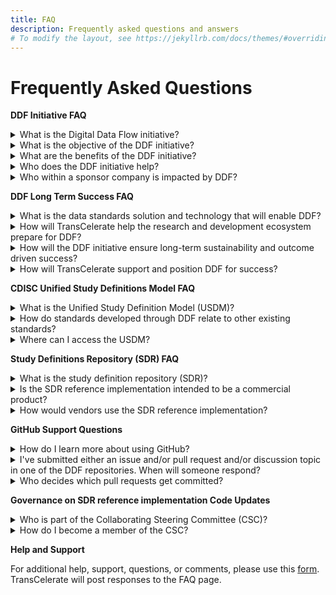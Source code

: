 ```yaml
---
title: FAQ
description: Frequently asked questions and answers
# To modify the layout, see https://jekyllrb.com/docs/themes/#overriding-theme-defaults
---
```

# Frequently Asked Questions
<p></p>
<strong>DDF Initiative FAQ</strong>
<p></p>
<details>
<summary>What is the Digital Data Flow initiative?</summary>
<p></p>
The Digital Data Flow (DDF) initiative aims to modernize clinical trials by enabling a digital workflow that allows for automated creation of study content and configuration of study systems to support clinical trial execution. This initiative will establish a foundation for a future state of automated and dynamic readiness that can transform the drug development process.
<p></p>
Click <a target="_blank" href="https://www.youtube.com/watch?v=082onW7jhe4">here</a> for a video describing DDF.
<p></p>
</details>
<details>
<summary>What is the objective of the DDF initiative?</summary>
<p></p>
The objective of DDF is to automate and expedite the study start-up process by revolutionizing how data flows across clinical trial systems. The automation begins with upstream clinical systems, such as study builders, and continues with downstream clinical systems, such as electronic data capture systems (EDC) and clinical trial management systems (CTMS).
<p></p>
TransCelerate has collaborated to develop an open-source, vendor agnostic, study definition repository (SDR) reference implementation. The SDR's basis is a Unified Study Definitions Model (USDM), developed by CDISC, that standardizes protocol study definitions.
<p></p>
The SDR reference implementation enables the format of information from a digitized protocol and other sources to be standardized and stored centrally. This allows the information to be passed to systems through application programming interfaces (APIs) used for study execution and data collection and reused throughout the clinical development lifecycle.
<p></p>
In summary, DDF will combine data standards and a new technology to enable the flow of data across all systems involved in the design and execution of a clinical trial.
<p></p>
Click <a target="_blank" href="https://www.youtube.com/watch?v=082onW7jhe4">here</a> for a video describing DDF.
<p></p>
</details>
<details>
<summary>What are the benefits of the DDF initiative?</summary>
<p></p>
Digital Data Flow (DDF) benefits include:
<p></p>
- minimized process hand-offs, data re-entry, and data format inconsistencies across study start-up and execution
<p></p>
- a foundation for data exchange and interoperability between clinical technology systems, leading to greater compatibility among systems, flexibility to sponsors, and improved clinical trial efficiencies
<p></p>
- a more seamless flow of data leading to accelerated study start-up and further enabling trial automation for sponsors and research partners, and
<p></p>
- data format harmonization that can support greater interoperability and spark innovation within the research and development ecosystem and across the clinical trial solutions landscape.
<p></p>
</details>
<details>
<summary>Who does the DDF initiative help?</summary>
<p></p>
The DDF initiative will help many organizations, including pharmaceutical companies, CROs, standards organizations, upstream and downstream clinical vendors, investigator sites, regulatory agencies, technology companies, and open-source pharmaceutical and IT communities. With DDF, organizations across the research and development ecosystem will be able to leverage the open-source code of the SDR reference implementation and develop a framework to deploy their own SDR implementations.
<p></p>
Click <a target="_blank" href="">todo</a> for a video describing benefits of DDF.
<p></p>
</details>
<details>
<summary>Who within a sponsor company is impacted by DDF?</summary>
<p></p>
Roles impacted by DDF would be study managers, study protocol authors, medical writers, data management stakeholders concerned with ensuring consistent use of standards, clinical systems (IT) stakeholders, data managers, and clinicians primarily accountable for a study.
<p></p>
Click <a target="_blank" href="">todo</a> for a video describing benefits of DDF.
<p></p>
</details>
<p></p>
<p></p>
<strong>DDF Long Term Success FAQ</strong>
<p></p>
<details>
<summary>What is the data standards solution and technology that will enable DDF?</summary>
<p></p>
Today’s manual processes, with multiple human and technical hand offs, are not a sustainable, effective way to manage the information flow needed during clinical development. To keep up with the increasing demands on clinical development organizations, DDF envisions the digitization and automation of the information flow.
<p></p>
The DDF initiative involves a multi-faceted program that includes (a) collaborating with the Clinical Data Interchange Standards Consortium (CDISC) to develop a standardized data model and (b) working with lead collaborators and other stakeholders to develop the SDR reference implementation. The approach comprises the following:
<p></p>
<strong>Standards Collaboration</strong>: CDISC has developed a new protocol study definition standard called the Unified Study Definition Model (USDM). To develop the USDM, CDISC engaged key stakeholders, including technology companies and vendors.
<p></p>
<strong>Study Definitions Repository Reference Implementation</strong>: The study definitions repository (SDR) is a novel central component aimed at using technical and data standards to facilitate the exchange of structured study definitions across clinical systems.
<p></p>
The SDR reference implementation is a working model of the SDR based on the USDM. It has been deployed as open-source and is meant to be vendor agnostic.
<p></p>
</details>
<details>
<summary>How will TransCelerate help the research and development ecosystem prepare for DDF?</summary>
<p></p>
DDF will impact multiple stakeholders across the research and development ecosystem. TransCelerate is paying particular attention to DDF's impact on sponsors, technology solution providers, and the many stakeholders within each. Efforts to facilitate adoption and help stakeholders prepare will run across three active categories of work: analyzing, educating, and enabling stakeholder readiness for DDF execution. These efforts will account for stakeholders in sponsor companies and communities at upstream and downstream vendors.
<p></p>
</details>
<details>
<summary>How will the DDF initiative ensure long-term sustainability and outcome driven success?</summary>
<p></p>
TransCelerate designed the study definitions repository (SDR) reference implementation governance model to support long-term sustainability. As the SDR reference implementation matures, governance will transition from the SDR reference implementation governance committee to a formal SDR reference implementation governance entity. This multi-stakeholder governance entity would be a separate organization whose stakeholders and objectives align with the concepts of interoperability and vendor agnostic access. The governance entity may require additional advisory committees or members to engage stakeholders, such as additional SSOs, like ICH M11 and HL7, technology solution providers, systems integrators, and others.
<p></p>
The intent is to follow open-source principles wherever possible, and to provide transparency and involvement in developing source code for connecting applications. The choice of licensing approaches is critical. It must provide an incentive for developer and vendor communities to participate by means of commercialization of software applications or related services, such as training, documentation, integration, and support.
<p></p>
</details>
<details>
<summary>How will TransCelerate support and position DDF for success?</summary>
<p></p>
TransCelerate is uniquely positioned to catalyze this change by sponsoring and leading the collaborative project to develop (a) an open-source technology, vendor-agnostic solution in collaboration with technology organizations, and (b) corresponding data standards in collaboration with Standards Setting Organizations (SSO).
<p></p>
</details>
<p></p>
<p></p>
<strong>CDISC Unified Study Definitions Model FAQ</strong>
<p></p>
<details>
<summary>What is the Unified Study Definition Model (USDM)?</summary>
<p></p>
The study definitions described in clinical trial protocol text and CDISC data and technology API standards will be augmented with a consistent, comprehensive, and structured representation, and a new standard will be defined. To this end, the Unified Study Definition Model (USDM) has been created. Study definitions in the study definition repository (SDR) conform to the USDM data standard.
<p></p>
CDISC developed the USDM. It includes a class diagram describing the study design elements, their attributes, and relationships between them. The USDM defines all elements needed to construct a study definition, from high-level study design elements, such as study phase, indication, objectives and endpoints, and eligibility criteria, to detailed study design elements included in the schedule of activities and assessments.
<p></p>
Click <a target="_blank" href="">todo</a> for a video describing the USDM.
<p></p>
Click <a target="_blank" href="https://www.cdisc.org/ddf">here</a> to access the latest version of the USDM posted on CDISC.
<p></p>
</details>
<details>
<summary>How do standards developed through DDF relate to other existing standards?
</summary>
<p></p>
The idea is not to create new models but to pull together all existing standards. DDF’s collaboration with CDISC will define success from a standards perspective.
<p></p>
CDISC has led the development and maintenance of standards that the DDF solution uses. By unifying existing standards and developing new standards with input from all potential end users, we enable the accessibility, interoperability, and reusability of protocol-related study definitions data.
In addition to developing new standards, DDF will use existing standards where they exist. An example is using controlled terms for the phase of a trial.
<p></p>
Click <a target="_blank" href="https://www.cdisc.org/ddf">here</a> to access the latest version of the USDM posted on CDISC.
<p></p>
</details>
<details>
<summary>Where can I access the USDM?</summary>
<p></p>
CDISC developed the Unified Study Definition Model (USDM). To access details of the USDM, go to <a target="_blank" href="https://www.cdisc.org/ddf">https://www.cdisc.org/ddf</a>.
<p></p>
</details>
<p></p>
<p></p>
<strong>Study Definitions Repository (SDR) FAQ</strong>
<p></p>
<details>
<summary>What is the study definition repository (SDR)?</summary>
<p></p>
The study definition repository (SDR) is a novel central component aimed at facilitating the exchange of structured study definitions across upstream systems, such as study builders, and downstream systems used to execute clinical research studies, such as electronic data capturing systems (EDC) and clinical trial management systems (CTMS). The SDR uses technical and data standards that CDISC developed.
<p></p>
The SDR reference implementation demonstrates implementation of data and technical standards defined by CDISC. It is the first step toward digital data flow and will catalyze the broader development of an ecosystem of connecting products. The SDR reference implementation will demonstrate the ability to move digital study definition information between systems through API connections to systems such as study builders, EDC systems, and CTMS, with the opportunity for many additional use cases to follow. However, these systems will not be part of the SDR reference implementation. Rather, they could be used to demonstrate the ability to send metadata, as in the case of study builders, and receive metadata, as in the case of EDC systems and CTMS.
<p></p>
Click <a target="_blank" href="">todo</a> to access a video describing the SDR reference implementation.
<p></p>
</details>
<details>
<summary>Is the SDR reference implementation intended to be a commercial product?</summary>
<p></p>
No, the SDR reference implementation will not be a fully functioning product. Rather, it will be used to demonstrate and test ecosystem connectivity and interoperability. The SDR reference implementation will hopefully encourage others to develop innovative commercial products. By creating a reference implementation of an SDR, we hope to motivate vendors to align their products with it and thus incorporate the new data standards. This will allow sponsors to more readily adopt an SDR.
<p></p>
Click <a target="_blank" href="">todo</a> to access a video describing the SDR reference implementation.
<p></p>
</details>
<details>
<summary>How would vendors use the SDR reference implementation?</summary>
<p></p>
Vendors can connect to the SDR reference implementation to test compatibility and use the code through open source licensing. Vendors can also take advantage of the interoperability functionality by deploying their own version in a cloud-based Software as a Service (SaaS) model or by building their own compliant SDR using a technology they choose.
<p></p>
In addition, sponsors can create an SDR based on the SDR reference implementation for their own use, adding new functionality if desired, with the ability to contribute to further development of the SDR reference implementation.
<p></p>
Click <a target="_blank" href="">todo</a> to access a video describing the SDR reference implementation.
<p></p>
</details>

<!--
<p></p>
<strong>Getting Started with the SDR reference implementation</strong>
<p></p>
<details>
<summary>What are the options to getting access to the SDR reference implementation?</summary>
<p></p>
The SDR reference implementation is available in a shared environment and populated with sample study definition data in order to provide a working environment to demonstrate functionality and upstream and downstream system connectivity.
<p></p>
The code and configurations is available by means of an open source license, enabling production deployments by customers, such as vendors or individual pharmaceutical companies.
<p></p>
Several potential deployment options are available, recognizing that sponsors may choose to adopt only specific elements of the minimal viable product (MVP) and subsequent releases of the SDR. Benefit realization will vary depending on the deployment option selected and implementation details.
<p></p>
Click <a href="getting-started.html">here</a> to get started with accessing the SDR reference implementation.
<p></p>
</details>
<details>
<summary>What can I do in the shared environment?</summary>
<p></p>
To learn what functionality is available in the SDR reference inplementation sandbox environment and expectations on how to use it, first read the [Getting Started with SDR Reference Implementation Guidelines]().
<p></p>
Click <a href="getting-started.html">here</a> to get started with accessing the SDR reference implementation.
<p></p>
</details>
<details>
<summary>How do I get access to the shared environment?</summary>
<p></p>
Users can access the SDR reference implementation sandbox environment by following the request process.
<p></p>
Click <a href="sdr-ri-sandbox-access.html">here</a> for directions on how to request access.
<p></p>
</details>
<p></p>
-->

<p></p>
<strong>GitHub Support Questions</strong>
<p></p>
<details>
<summary>How do I learn more about using GitHub?</summary>
<p></p>
Many reference materials and documents supporting GitHub are available. Here are some links to get you started:
<p></p>
- <a href="https://github.com/join">Creating a GitHub Account</a>
<p></p>
- <a href="https://support.github.com/">GitHub Support Website</a>
<p></p>
- <a href="https://docs.github.com/en">GitHub Documentation Website</a>
<p></p>
- <a href="https://www.youtube.com/channel/UC7c3Kb6jYCRj4JOHHZTxKsQ">GitHub YouTube Channel</a>
<p></p>
</details>
<details>
<summary>I've submitted either an issue and/or pull request and/or discussion topic in one of the DDF repositories.  When will someone respond?</summary>
<p></p>
Administrators to the DDF repositories will be actively monitoring and responding to issues, discussions, and pull requests.
<p></p>
</details>
<details>
<summary>Who decides which pull requests get committed?</summary>
<p></p>
For simple changes, administrators will help manage changes to both code, documents, or both.
<p></p>
For more complex changes, the pull requests will be reviewed and triaged by members of the <strong>Collaborating Steering Committee (CSC)</strong>.  Please see the links below for more information about the CSC.
<p></p>
</details>
<p></p>
<p></p>
<strong>Governance on SDR reference implementation Code Updates</strong>
<p></p>
<details>
<summary>Who is part of the Collaborating Steering Committee (CSC)?</summary>
<p></p>
At the time the SDR reference implementation deploys, the Collaborating Steering Committee or "board" will comprise members from the main partners that developed the SDR, namely TransCelerate and representatives from TransCelerate member companies, CDISC, Accenture, and Microsoft.
<p></p>
</details>
<details>
<summary>How do I become a member of the CSC?</summary>
<p></p>
As the SDR reference implementation matures and is adopted by stakeholders, overall responsibility for the Collaboration Steering Committee will transition from being led mostly by TransCelerate to a new host organization that will become the formal SDR reference implementation governance entity.
<p></p>
This multi-stakeholder governance entity has not yet been determined. But it would be a separate organization whose stakeholders and objectives align with the concepts of interoperability and vendor agnostic access. The governance entity may require additional advisory committees or members to engage stakeholders, such as additional SSOs, (e.g., HL7, OHDSI, LOINC), health authorities, technology solution providers, systems integrators, and others.
<p></p>
</details>
<p></p>
<strong>Help and Support</strong>
<p></p>
For additional help, support, questions, or comments, please use this <a target="blank" href="https://www.transcelerate.com/assets/digital-data-flow-feedback-form/">form</a>. TransCelerate will post responses to the FAQ page.
<p></p>
